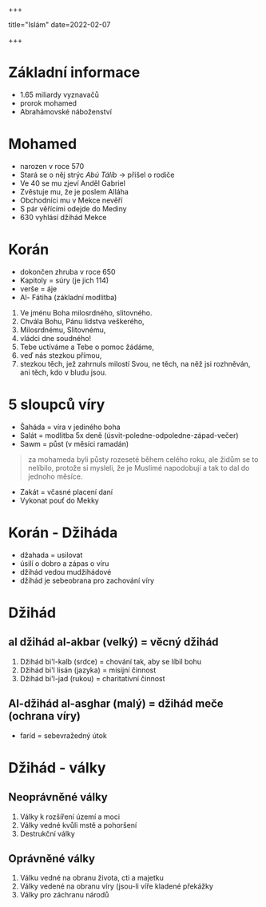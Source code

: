 +++

 title="Islám"
 date=2022-02-07

+++

# Základní informace
- 1.65 miliardy vyznavačů
- prorok mohamed
- Abrahámovské náboženství

# Mohamed 
- narozen v roce 570
- Stará se o něj strýc *Abú Tálib* -> přišel o rodiče 
- Ve 40 se mu zjeví Anděl Gabriel
- Zvěstuje mu, že je poslem Alláha
- Obchodníci mu v Mekce nevěří
- S pár věřícími odejde do Mediny
- 630 vyhlásí džihád Mekce

# Korán 
- dokončen zhruba v roce 650
- Kapitoly = súry (je jich 114)
- verše = áje
- Al- Fátiha (základní modlitba)

1. Ve jménu Boha milosrdného, slitovného.
2. Chvála Bohu, Pánu lidstva veškerého,
3. Milosrdnému, Slitovnému,
4. vládci dne soudného!
5. Tebe uctíváme a Tebe o pomoc žádáme,
6. veď nás stezkou přímou,
7. stezkou těch, jež zahrnuls milostí Svou, ne těch, na něž jsi rozhněván, ani těch, kdo v bludu jsou.

# 5 sloupců víry
- Šaháda = víra v jediného boha
- Salát = modlitba 5x deně (úsvit-poledne-odpoledne-západ-večer)
- Sawm = půst (v měsíci ramadán)
> za mohameda byli půsty rozeseté během celého roku, ale židům se to nelíbilo, protože si mysleli, že je Muslimé napodobují a tak to dal do jednoho měsíce.
- Zakát = včasné placení daní
- Vykonat pouť do Mekky

# Korán - Džiháda 
- džahada = usilovat
- úsilí o dobro a zápas o víru 
- džihád vedou mudžihádové 
- džihád je sebeobrana pro zachování víry

# Džihád 
## al džihád al-akbar (velký) = věcný džihád 
1. Džihád bi'l-kalb (srdce)  = chování tak, aby se líbil bohu 
2. Džihád bi'l lisán (jazyka) = misijní činnost
3. Džihád bi'l-jad (rukou) = charitativní činnost 
## Al-džihád al-asghar (malý) = džihád meče (ochrana víry)
- faríd = sebevražedný útok

# Džihád - války
## Neoprávněné války
1. Války k rozšíření území a moci
2. Války vedné kvůli mstě a pohoršení 
3. Destrukční války 

## Oprávněné války 
1. Válku vedné na obranu života, cti a majetku
2. Války vedené na obranu víry (jsou-li víře kladené překážky 
3. Války pro záchranu národů

